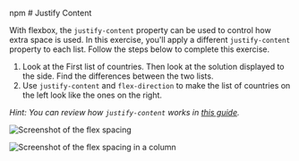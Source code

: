 npm # Justify Content

With flexbox, the `justify-content` property can be used to control how extra space is used. In this exercise, you'll apply a different `justify-content` property to each list. Follow the steps below to complete this exercise.

1. Look at the First list of countries. Then look at the solution displayed to the side. Find the differences between the two lists.
2. Use `justify-content` and `flex-direction` to make the list of countries on the left look like the ones on the right.

_Hint: You can review how `justify-content` works in [this guide](https://css-tricks.com/snippets/css/a-guide-to-flexbox)._

![Screenshot of the flex spacing](/images/12/example-space.png)

![Screenshot of the flex spacing in a column](/images/12/example-space-column.png)
